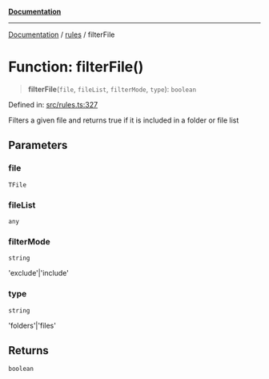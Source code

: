 [**Documentation**](../../README.md)

***

[Documentation](../../README.md) / [rules](../README.md) / filterFile

# Function: filterFile()

> **filterFile**(`file`, `fileList`, `filterMode`, `type`): `boolean`

Defined in: [src/rules.ts:327](https://github.com/Christian-Me/folder-to-tags-plugin/blob/324c4975948764581637da1ab1e4cb12dc3f447a/src/rules.ts#L327)

Filters a given file and returns true if it is included in a folder or file list

## Parameters

### file

`TFile`

### fileList

`any`

### filterMode

`string`

'exclude'|'include'

### type

`string`

'folders'|'files'

## Returns

`boolean`
